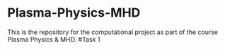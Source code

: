 # Plasma-Physics-MHD
This is the repository for the computational project as part of the course Plasma Physics &amp; MHD.
#Task 1
